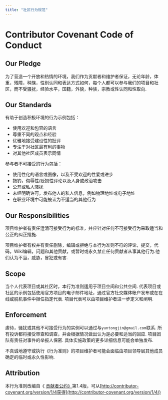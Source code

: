 ```yaml
---
title: "社区行为规范"
---
```


# Contributor Covenant Code of Conduct

## Our Pledge

为了营造一个开放和热情的环境，我们作为贡献者和维护者保证，无论年龄，体重，残障，种族，性别认同和表达方式如何，每个人都可以参与我们的项目和社区，而不受骚扰，经验水平，国籍，外貌，种族，宗教或性认同和性取向.

## Our Standards

有助于创造积极环境的行为示例包括：

- 使用欢迎和包容的语言
- 尊重不同的观点和经验
- 优雅地接受建设性的批评
- 专注于对社区最有利的事物
- 对其他社区成员表示同情

参与者不可接受的行为包括：

- 使用性化的语言或图像，以及不受欢迎的性爱或进步
- 拖钓，侮辱性/贬损性评论以及人身或政治攻击
- 公开或私人骚扰
- 未经明确许可，发布他人的私人信息，例如物理地址或电子地址
- 在职业环境中可能被认为不适当的其他行为

## Our Responsibilities

项目维护者有责任澄清可接受行为的标准，并应针对任何不可接受行为采取适当和公正的纠正措施.

项目维护者有权并有责任删除，编辑或拒绝与本行为准则不符的评论，提交，代码，Wiki编辑，问题和其他贡献，或暂时或永久禁止任何贡献者从事其他行为.他们认为不当，威胁，冒犯或有害.

## Scope

当个人代表项目或其社区时，本行为准则适用于项目空间和公共空间. 代表项目或社区的示例包括使用官方项目的电子邮件地址，通过官方社交媒体帐户发布或在在线或脱机事件中担任指定代表. 项目代表可以由项目维护者进一步定义和阐明.

## Enforcement

虐待，骚扰或其他不可接受行为的实例可以通过与`yuntongjin@gmail.com`联系. 所有投诉都将接受审查和调查，并会根据情况做出认为是必要和适当的回应. 项目团队有责任对事件的举报人保密. 具体实施政策的更多详细信息可能会单独发布.

不真诚地遵守或执行《行为准则》的项目维护者可能会面临由项目领导层其他成员确定的临时或永久性影响.

## Attribution

本行为准则改编自《 [贡献者公约》](http://contributor-covenant.org/)第1.4版，可从[http://contributor-covenant.org/version/1/4获得](http://contributor-covenant.org/version/1/4/)